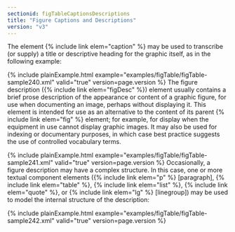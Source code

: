 ```yaml
---
sectionid: figTableCaptionsDescriptions
title: "Figure Captions and Descriptions"
version: "v3"
---
```


The element {% include link elem="caption" %} may be used to transcribe (or supply) a title or
descriptive heading for the graphic itself, as in the following example:

{% include plainExample.html example="examples/figTable/figTable-sample240.xml" valid="true" version=page.version %}
The figure description ({% include link elem="figDesc" %}) element usually contains a brief
prose description of the appearance or content of a graphic figure, for use when documenting
an image, perhaps without displaying it. This element is intended for use as an alternative
to the content of its parent {% include link elem="fig" %} element; for example, for display
when the equipment in use cannot display graphic images. It may also be used for indexing
or
documentary purposes, in which case best practice suggests the use of controlled vocabulary
terms.

{% include plainExample.html example="examples/figTable/figTable-sample241.xml" valid="true" version=page.version %}
Occasionally, a figure description may have a complex structure. In this case, one
or more
textual component elements ({% include link elem="p" %} [paragraph], {% include link elem="table" %}, {% include link elem="list" %}, {% include link elem="quote" %}, or {% include link elem="lg" %} [linegroup]) may be used to model the internal structure of the description:

{% include plainExample.html example="examples/figTable/figTable-sample242.xml" valid="true" version=page.version %}
